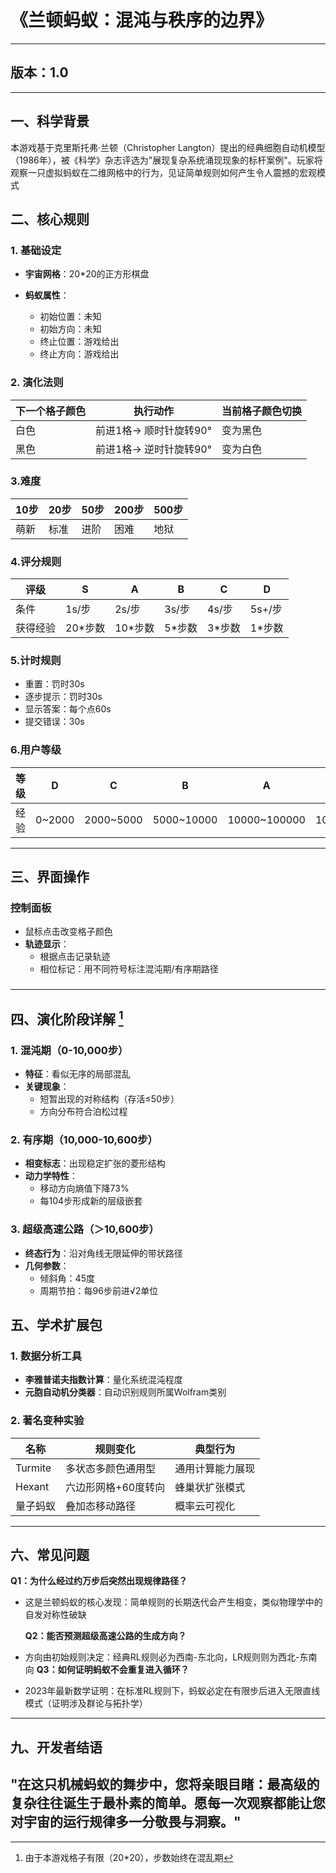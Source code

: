 

# **《兰顿蚂蚁：混沌与秩序的边界》**

---



**版本：1.0**
---

---



## **一、科学背景**
本游戏基于克里斯托弗·兰顿（Christopher Langton）提出的经典细胞自动机模型（1986年），被《科学》杂志评选为"展现复杂系统涌现现象的标杆案例"。玩家将观察一只虚拟蚂蚁在二维网格中的行为，见证简单规则如何产生令人震撼的宏观模式



## **二、核心规则**
### **1. 基础设定**
- **宇宙网格**：20*20的正方形棋盘
- **蚂蚁属性**：
  
  - 初始位置：未知
  - 初始方向：未知
  - 终止位置：游戏给出
  - 终止方向：游戏给出
  
    
### **2. 演化法则**
| 下一个格子颜色 | 执行动作               | 当前格子颜色切换 |
| -------------- | ---------------------- | ---------------- |
| 白色           | 前进1格→ 顺时针旋转90° | 变为黑色         |
| 黑色           | 前进1格→ 逆时针旋转90° | 变为白色         |


### **3.难度**

| 10步 | 20步 | 50步 | 200步 | 500步 |
| ---- | ---- | ---- | ----- | ----- |
| 萌新 | 标准 | 进阶 | 困难  | 地狱  |



### **4.评分规则**

| 评级     | S       | A       | B      | C      | D      |
| -------- | ------- | ------- | ------ | ------ | ------ |
| 条件     | 1s/步   | 2s/步   | 3s/步  | 4s/步  | 5s+/步 |
| 获得经验 | 20*步数 | 10*步数 | 5*步数 | 3*步数 | 1*步数 |



### **5.计时规则**

- 重置：罚时30s
- 逐步提示：罚时30s
- 显示答案：每个点60s
- 提交错误：30s



### **6.用户等级**

| 等级 | D      | C         | B          | A            | S       |
| ---- | ------ | --------- | ---------- | ------------ | ------- |
| 经验 | 0~2000 | 2000~5000 | 5000~10000 | 10000~100000 | 100000+ |



---
## **三、界面操作**
### **控制面板**
- 鼠标点击改变格子颜色
- **轨迹显示**：
  - 根据点击记录轨迹
  - 相位标记：用不同符号标注混沌期/有序期路径
  ### 
---
## **四、演化阶段详解** [^注]
### **1. 混沌期（0-10,000步）**
- **特征**：看似无序的局部混乱
- **关键现象**：
  - 短暂出现的对称结构（存活≤50步）
  - 方向分布符合泊松过程
### **2. 有序期（10,000-10,600步）**
- **相变标志**：出现稳定扩张的菱形结构
- **动力学特性**：
  - 移动方向熵值下降73%
  - 每104步形成新的层级嵌套
### **3. 超级高速公路（＞10,600步）**
- **终态行为**：沿对角线无限延伸的带状路径
- **几何参数**：
  - 倾斜角：45度
  - 周期节拍：每96步前进√2单位

## 
## **五、学术扩展包**
### **1. 数据分析工具**
- **李雅普诺夫指数计算**：量化系统混沌程度
- **元胞自动机分类器**：自动识别规则所属Wolfram类别
### **2. 著名变种实验**
| 名称     | 规则变化            | 典型行为         |
| -------- | ------------------- | ---------------- |
| Turmite  | 多状态多颜色通用型  | 通用计算能力展现 |
| Hexant   | 六边形网格+60度转向 | 蜂巢状扩张模式   |
| 量子蚂蚁 | 叠加态移动路径      | 概率云可视化     |
---
## **六、常见问题**
**Q1：为什么经过约万步后突然出现规律路径？**

- 这是兰顿蚂蚁的核心发现：简单规则的长期迭代会产生相变，类似物理学中的自发对称性破缺

  **Q2：能否预测超级高速公路的生成方向？**

- 方向由初始规则决定：经典RL规则必为西南-东北向，LR规则则为西北-东南向
  **Q3：如何证明蚂蚁不会重复进入循环？**

- 2023年最新数学证明：在标准RL规则下，蚂蚁必定在有限步后进入无限直线模式（证明涉及群论与拓扑学）
---
## **九、开发者结语**
"在这只机械蚂蚁的舞步中，您将亲眼目睹：最高级的复杂往往诞生于最朴素的简单。愿每一次观察都能让您对宇宙的运行规律多一分敬畏与洞察。"
--- 


[^注]: 由于本游戏格子有限（20*20），步数始终在混乱期

